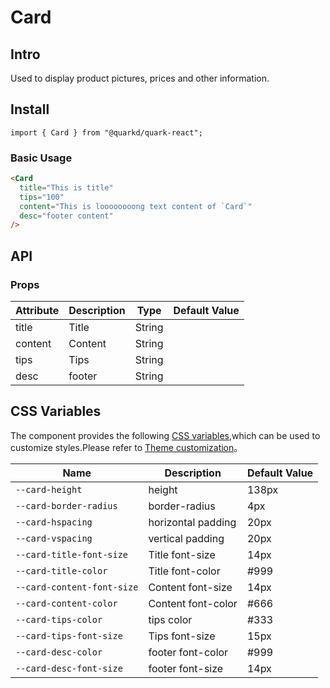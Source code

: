 # Card

## Intro

Used to display product pictures, prices and other information.

## Install

```tsx
import { Card } from "@quarkd/quark-react";
```

### Basic Usage

```html
<Card
  title="This is title"
  tips="100"
  content="This is loooooooong text content of `Card`"
  desc="footer content"
/>
```

## API

### Props

| Attribute | Description | Type   | Default Value |
| --------- | ----------- | ------ | ------------- |
| title     | Title       | String |
| content   | Content     | String |
| tips      | Tips        | String |               |
| desc      | footer      | String |               |

## CSS Variables

The component provides the following [CSS variables](https://developer.mozilla.org/zh-CN/docs/Web/CSS/Using_CSS_custom_properties),which can be used to customize styles.Please refer to [Theme customization](#/zh-CN/guide/theme)。

| Name                       | Description        | Default Value |
| -------------------------- | ------------------ | ------------- |
| `--card-height`            | height             | 138px         |
| `--card-border-radius`     | border-radius      | 4px           |
| `--card-hspacing`          | horizontal padding | 20px          |
| `--card-vspacing`          | vertical padding   | 20px          |
| `--card-title-font-size`   | Title font-size    | 14px          |
| `--card-title-color`       | Title font-color   | #999          |
| `--card-content-font-size` | Content font-size  | 14px          |
| `--card-content-color`     | Content font-color | #666          |
| `--card-tips-color`        | tips color         | #333          |
| `--card-tips-font-size`    | Tips font-size     | 15px          |
| `--card-desc-color`        | footer font-color  | #999          |
| `--card-desc-font-size`    | footer font-size   | 14px          |
